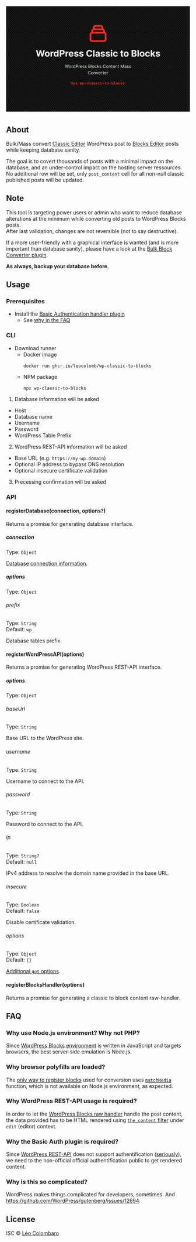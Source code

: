 # ![WordPress Classic to Blocks Content Mass Converter](.github/WordPress-Classic-to-Blocks.png)

## About

Bulk/Mass convert [Classic Editor](https://wordpress.org/plugins/classic-editor/)
WordPress post to [Blocks Editor](https://wordpress.org/support/article/wordpress-editor/)
posts while keeping database sanity.

The goal is to covert thousands of posts with a minimal impact on the database,
and an under-control impact on the hosting server ressources.
No additional row will be set, only `post_content` cell for all non-null classic
published posts will be updated.

## Note

This tool is targeting power users or admin who want to reduce database
alterations at the minimum while converting old posts to WordPress Blocks posts.  
After last validation, changes are not reversible (not to say destructive).

If a more user-friendly with a graphical interface is wanted (and is more
important than database sanity), please have a look at the
[Bulk Block Converter plugin](https://wordpress.org/plugins/bulk-block-converter/).

**As always, backup your database before.**

## Usage

### Prerequisites

* Install the [Basic Authentication handler plugin](https://github.com/WP-API/Basic-Auth)
  * See [why in the FAQ](#why-the-basic-auth-plugin-is-required)

### CLI

* Download runner
  * Docker image
    ```shell
    docker run ghcr.io/leocolomb/wp-classic-to-blocks
    ```
  * NPM package
    ```shell
    npx wp-classic-to-blocks
    ```

1. Database information will be asked
  * Host
  * Database name
  * Username
  * Password
  * WordPress Table Prefix
2. WordPress REST-API information will be asked
  * Base URL (e.g. `https://my-wp.domain`)
  * Optional IP address to bypass DNS resolution
  * Optional insecure certificate validation
3. Precessing confirmation will be asked

### API

#### registerDatabase(connection, options?)

Returns a promise for generating database interface.

##### connection

Type: `Object`

[Database connection information](https://knexjs.org/#Installation-client).

##### options

Type: `Object`

###### prefix

Type: `String`<br>
Default: `wp_`

Database tables prefix.

#### registerWordPressAPI(options)

Returns a promise for generating WordPress REST-API interface.

##### options

Type: `Object`

###### baseUrl

Type: `String`

Base URL to the WordPress site.

###### username

Type: `String`

Username to connect to the API.

###### password

Type: `String`

Password to connect to the API.

###### ip

Type: `String?`<br>
Default: `null`

IPv4 address to resolve the domain name provided in the base URL.

###### insecure

Type: `Boolean`<br>
Default: `false`

Disable certificate validation.

###### options

Type: `Object`<br>
Default: `{}`

[Additional `got` options](https://github.com/sindresorhus/got#goturl-options).

#### registerBlocksHandler(options)

Returns a promise for generating a classic to block content raw-handler.

## FAQ

### Why use Node.js environment? Why not PHP?

Since [WordPress Blocks environment](https://github.com/WordPress/gutenberg) is
written in JavaScript and targets browsers, the best server-side emulation is Node.js.

### Why browser polyfills are loaded?

The [only way to register blocks](https://github.com/WordPress/gutenberg/tree/master/packages/block-library)
used for conversion uses [`matchMedia`](https://developer.mozilla.org/docs/Web/API/Window/matchMedia)
function, which is not available on Node.js environment, as expected.

### Why WordPress REST-API usage is required?

In order to let the [WordPress Blocks raw handler](https://github.com/WordPress/gutenberg/tree/master/packages/blocks#rawHandler)
handle the post content, the data provided has to be HTML rendered using
[`the_content` filter](https://developer.wordpress.org/reference/hooks/the_content/)
under `edit` (editor) context.

### Why the Basic Auth plugin is required?

Since [WordPress REST-API](https://developer.wordpress.org/rest-api/) does not
support authentification ([seriously](https://developer.wordpress.org/rest-api/using-the-rest-api/authentication/)),
we need to the non-official official authentification public to get rendered
content.

### Why is this so complicated?

WordPress makes things complicated for developers, sometimes.
And https://github.com/WordPress/gutenberg/issues/12694.

## License

ISC © [Léo Colombaro](https://colombaro.fr)
